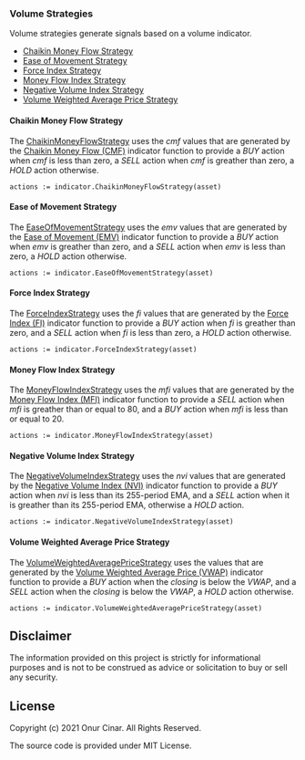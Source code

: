 ### Volume Strategies

Volume strategies generate signals based on a volume indicator.

- [Chaikin Money Flow Strategy](#chaikin-money-flow-strategy)
- [Ease of Movement Strategy](#ease-of-movement-strategy)
- [Force Index Strategy](#force-index-strategy)
- [Money Flow Index Strategy](#money-flow-index-strategy)
- [Negative Volume Index Strategy](#negative-volume-index-strategy)
- [Volume Weighted Average Price Strategy](#volume-weighted-average-price-strategy)

#### Chaikin Money Flow Strategy

The [ChaikinMoneyFlowStrategy](https://pkg.go.dev/github.com/cinar/indicator#ChaikinMoneyFlowStrategy) uses the _cmf_ values that are generated by the [Chaikin Money Flow (CMF)](volume_indicators.md#chaikin-money-flow-cmf) indicator function to provide a _BUY_ action when _cmf_ is less than zero, a _SELL_ action when _cmf_ is greather than zero, a _HOLD_ action otherwise.

```Golang
actions := indicator.ChaikinMoneyFlowStrategy(asset)
```

#### Ease of Movement Strategy

The [EaseOfMovementStrategy](https://pkg.go.dev/github.com/cinar/indicator#EaseOfMovementStrategy) uses the _emv_ values that are generated by the [Ease of Movement (EMV)](volume_indicators.md#ease-of-movement-emv) indicator function to provide a _BUY_ action when _emv_ is greather than zero, and a _SELL_ action when _emv_ is less than zero, a _HOLD_ action otherwise.

```Golang
actions := indicator.EaseOfMovementStrategy(asset)
```

#### Force Index Strategy

The [ForceIndexStrategy](https://pkg.go.dev/github.com/cinar/indicator#ForceIndexStrategy) uses the _fi_ values that are generated by the [Force Index (FI)](volume_indicators.md#force-index-fi) indicator function to provide a _BUY_ action when _fi_ is greather than zero, and a _SELL_ action when _fi_ is less than zero, a _HOLD_ action otherwise.

```Golang
actions := indicator.ForceIndexStrategy(asset)
```

#### Money Flow Index Strategy

The [MoneyFlowIndexStrategy](https://pkg.go.dev/github.com/cinar/indicator#MoneyFlowIndexStrategy) uses the _mfi_ values that are generated by the [Money Flow Index (MFI)](volume_indicators.md#money-flow-index-mfi) indicator function to provide a _SELL_ action when _mfi_ is greather than or equal to 80, and a _BUY_ action when _mfi_ is less than or equal to 20.

```Golang
actions := indicator.MoneyFlowIndexStrategy(asset)
```

#### Negative Volume Index Strategy

The [NegativeVolumeIndexStrategy](https://pkg.go.dev/github.com/cinar/indicator#NegativeVolumeIndexStrategy) uses the _nvi_ values that are generated by the [Negative Volume Index (NVI)](volume_indicators.md#negative-volume-index-nvi) indicator function to provide a _BUY_ action when _nvi_ is less than its 255-period EMA, and a _SELL_ action when it is greather than its 255-period EMA, otherwise a _HOLD_ action.

```Golang
actions := indicator.NegativeVolumeIndexStrategy(asset)
```

#### Volume Weighted Average Price Strategy

The [VolumeWeightedAveragePriceStrategy]([./volumeWeightedAveragePriceStrategy.ts](https://pkg.go.dev/github.com/cinar/indicator#VolumeWeightedAveragePriceStrategy)) uses the values that are generated by the [Volume Weighted Average Price (VWAP)](volume_indicators.md#volume-weighted-average-price-vwap) indicator function to provide a _BUY_ action when the _closing_ is below the _VWAP_, and a _SELL_ action when the _closing_ is below the _VWAP_, a _HOLD_ action otherwise.

```Golang
actions := indicator.VolumeWeightedAveragePriceStrategy(asset)
```

## Disclaimer

The information provided on this project is strictly for informational purposes and is not to be construed as advice or solicitation to buy or sell any security.

## License

Copyright (c) 2021 Onur Cinar. All Rights Reserved.

The source code is provided under MIT License.
